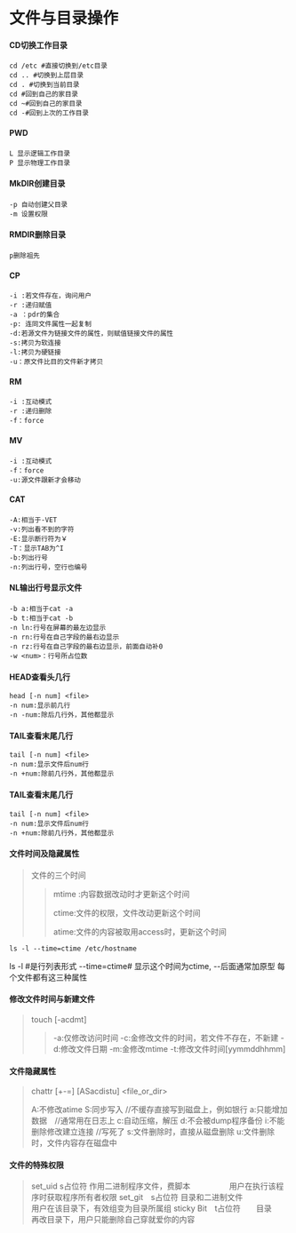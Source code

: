 # 文件与目录操作



#### CD切换工作目录

```shell
cd /etc #直接切换到/etc目录
cd .. #切换到上层目录
cd . #切换到当前目录
cd #回到自己的家目录
cd ~#回到自己的家目录
cd -#回到上次的工作目录
```

#### PWD

```shell
L 显示逻辑工作目录
P 显示物理工作目录
```

#### MkDIR创建目录

```shell
-p 自动创建父目录
-m 设置权限
```

#### RMDIR删除目录

```shell
p删除祖先
```

#### CP

```shell
-i :若文件存在，询问用户
-r :递归赋值
-a ：pdr的集合
-p: 连同文件属性一起复制
-d:若源文件为链接文件的属性，则赋值链接文件的属性
-s:拷贝为软连接
-l:拷贝为硬链接
-u：原文件比目的文件新才拷贝
```

#### RM

```shell
-i :互动模式
-r :递归删除
-f：force
```

#### MV

```shell
-i :互动模式
-f：force
-u:源文件跟新才会移动
```

#### CAT

```shell
-A:相当于-VET
-v:列出看不到的字符
-E:显示断行符为￥
-T：显示TAB为^I
-b:列出行号
-n:列出行号，空行也编号
```

#### NL输出行号显示文件

```shell
-b a:相当于cat -a
-b t:相当于cat -b
-n ln:行号在屏幕的最左边显示
-n rn:行号在自己字段的最右边显示
-n rz:行号在自己字段的最右边显示，前面自动补0
-w <num>：行号所占位数
```

#### HEAD查看头几行

```shell
head [-n num] <file>
-n num:显示前几行
-n -num:除后几行外，其他都显示
```

#### TAIL查看末尾几行

```shell
tail [-n num] <file>
-n num:显示文件后num行
-n +num:除前几行外，其他都显示
```

#### TAIL查看末尾几行

```shell
tail [-n num] <file>
-n num:显示文件后num行
-n +num:除前几行外，其他都显示
```

#### 文件时间及隐藏属性

> 文件的三个时间
>
> >mtime :内容数据改动时才更新这个时间
> >
> >ctime:文件的权限，文件改动更新这个时间
> >
> >atime:文件的内容被取用access时，更新这个时间

```shell
ls -l --time=ctime /etc/hostname
```

ls -l #是行列表形式
--time=ctime# 显示这个时间为ctime, --后面通常加原型
每个文件都有这三种属性

#### 修改文件时间与新建文件

>touch [-acdmt] <file>
>
>>-a:仅修改访问时间
>>-c:金修改文件的时间，若文件不存在，不新建
>>-d:修改文件日期
>>-m:金修改mtime
>>-t:修改文件时间[yymmddhhmm]

#### 文件隐藏属性

>chattr [+-=] [ASacdistu] <file_or_dir>
>
>A:不修改atime 
>S:同步写入 //不缓存直接写到磁盘上，例如银行
>a:只能增加数据　//通常用在日志上
>c:自动压缩，解压 
>d:不会被dump程序备份
>i:不能删除修改建立连接 //写死了
>s:文件删除时，直接从磁盘删除
>u:文件删除时，文件内容存在磁盘中

#### 文件的特殊权限

> set_uid    s占位符       作用二进制程序文件，费脚本　　　　　用户在执行该程序时获取程序所有者权限
> set_git　s占位符        目录和二进制文件　　　　　　　　　　用户在该目录下，有效组变为目录所属组
> sticky Bit　t占位符　　目录　　　　　　　　　再改目录下，用户只能删除自己穿就爱你的内容

 